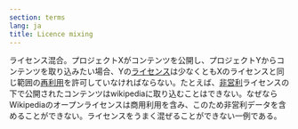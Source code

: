 ```yaml
---
section: terms
lang: ja
title: Licence mixing 
---
```


ライセンス混合。プロジェクトXがコンテンツを公開し、プロジェクトYからコンテンツを取り込みたい場合、Yの[ライセンス](/glossary/ja/terms/licence/)は少なくともXのライセンスと同じ範囲の[再利用](/glossary/ja/terms/re-use)を許可していなければならない。たとえば、[非営利](/glossary/ja/terms/non-commercial)ライセンスの下で公開されたコンテンツはwikipediaに取り込むことはできない。なぜならWikipediaのオープンライセンスは商用利用を含み、このため非営利データを含めることができない。ライセンスをうまく混ぜることができない一例である。
